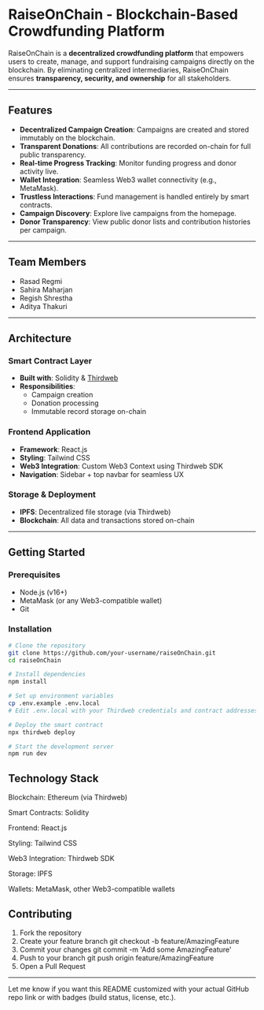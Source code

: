 # RaiseOnChain - Blockchain-Based Crowdfunding Platform

RaiseOnChain is a **decentralized crowdfunding platform** that empowers users to create, manage, and support fundraising campaigns directly on the blockchain. By eliminating centralized intermediaries, RaiseOnChain ensures **transparency, security, and ownership** for all stakeholders.

---

##  Features

- **Decentralized Campaign Creation**: Campaigns are created and stored immutably on the blockchain.
- **Transparent Donations**: All contributions are recorded on-chain for full public transparency.
- **Real-time Progress Tracking**: Monitor funding progress and donor activity live.
- **Wallet Integration**: Seamless Web3 wallet connectivity (e.g., MetaMask).
- **Trustless Interactions**: Fund management is handled entirely by smart contracts.
- **Campaign Discovery**: Explore live campaigns from the homepage.
- **Donor Transparency**: View public donor lists and contribution histories per campaign.

---

##  Team Members

- Rasad Regmi  
- Sahira Maharjan  
- Regish Shrestha  
- Aditya Thakuri  

---

##  Architecture

### Smart Contract Layer

- **Built with**: Solidity & [Thirdweb](https://thirdweb.com)
- **Responsibilities**:
  - Campaign creation
  - Donation processing
  - Immutable record storage on-chain

###  Frontend Application

- **Framework**: React.js  
- **Styling**: Tailwind CSS  
- **Web3 Integration**: Custom Web3 Context using Thirdweb SDK  
- **Navigation**: Sidebar + top navbar for seamless UX  

###  Storage & Deployment

- **IPFS**: Decentralized file storage (via Thirdweb)
- **Blockchain**: All data and transactions stored on-chain

---

##  Getting Started

###  Prerequisites

- Node.js (v16+)
- MetaMask (or any Web3-compatible wallet)
- Git

###  Installation

```bash
# Clone the repository
git clone https://github.com/your-username/raiseOnChain.git
cd raiseOnChain

# Install dependencies
npm install

# Set up environment variables
cp .env.example .env.local
# Edit .env.local with your Thirdweb credentials and contract addresses

# Deploy the smart contract
npx thirdweb deploy

# Start the development server
npm run dev
```

##  Technology Stack
Blockchain: Ethereum (via Thirdweb)

Smart Contracts: Solidity

Frontend: React.js

Styling: Tailwind CSS

Web3 Integration: Thirdweb SDK

Storage: IPFS

Wallets: MetaMask, other Web3-compatible wallets


## Contributing
1. Fork the repository
2. Create your feature branch
    git checkout -b feature/AmazingFeature
3. Commit your changes
    git commit -m 'Add some AmazingFeature'
4. Push to your branch
    git push origin feature/AmazingFeature
5. Open a Pull Request



---

Let me know if you want this README customized with your actual GitHub repo link or with badges (build status, license, etc.).



